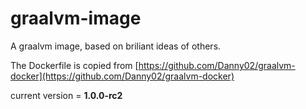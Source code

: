 # graalvm-image
A graalvm image, based on briliant ideas of others. 

The Dockerfile is copied from [https://github.com/Danny02/graalvm-docker](https://github.com/Danny02/graalvm-docker)

current version = **1.0.0-rc2**
